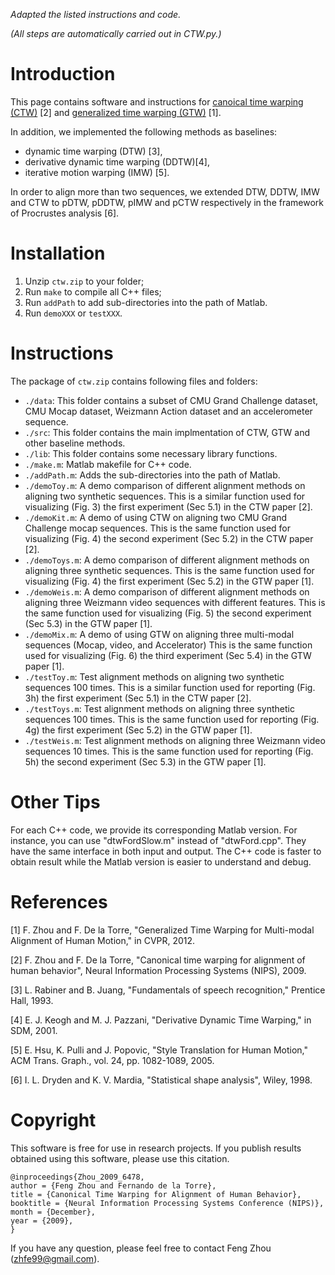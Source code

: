 *Adapted the listed instructions and code.*

*(All steps are automatically carried out in CTW.py.)*

Introduction
==

This page contains software and instructions for
[canoical time warping (CTW)](http://www.f-zhou.com/ta.html) [2]
and [generalized time warping (GTW)](http://www.f-zhou.com/ta.html) [1].

In addition, we implemented the following methods as baselines:
- dynamic time warping (DTW) [3],
- derivative dynamic time warping (DDTW)[4],
- iterative motion warping (IMW) [5].

In order to align more than two sequences, we extended DTW, DDTW, IMW
and CTW to pDTW, pDDTW, pIMW and pCTW respectively in the
framework of Procrustes analysis [6].


Installation
==

1. Unzip `ctw.zip` to your folder;
2. Run `make` to compile all C++ files;
3. Run `addPath` to add sub-directories into the path of Matlab.
4. Run `demoXXX` or `testXXX`.


Instructions
==

The package of `ctw.zip` contains following files and folders:

- `./data`: This folder contains a subset of CMU Grand Challenge dataset, CMU Mocap dataset, Weizmann Action dataset and an accelerometer sequence.
- `./src`: This folder contains the main implmentation of CTW, GTW and other baseline methods.
- `./lib`: This folder contains some necessary library functions.
- `./make.m`: Matlab makefile for C++ code.
- `./addPath.m`: Adds the sub-directories into the path of Matlab.
- `./demoToy.m`: A demo comparison of different alignment methods on aligning two synthetic sequences. This is a similar function used for visualizing (Fig. 3) the first experiment (Sec 5.1) in the CTW paper [2].
- `./demoKit.m`: A demo of using CTW on aligning two CMU Grand Challenge mocap sequences. This is the same function used for visualizing (Fig. 4) the second experiment (Sec 5.2) in the CTW paper [2].
- `./demoToys.m`: A demo comparison of different alignment methods on aligning three synthetic sequences. This is the same function used for visualizing (Fig. 4) the first experiment (Sec 5.2) in the GTW paper [1].
- `./demoWeis.m`: A demo comparison of different alignment methods on aligning three Weizmann video sequences with different features. This is the same function used for visualizing (Fig. 5) the second experiment (Sec 5.3) in the GTW paper [1].
- `./demoMix.m`: A demo of using GTW on aligning three multi-modal sequences (Mocap, video, and Accelerator) This is the same function used for visualizing (Fig. 6) the third experiment (Sec 5.4) in the GTW paper [1].
- `./testToy.m`: Test alignment methods on aligning two synthetic sequences 100 times. This is a similar function used for reporting (Fig. 3h) the first experiment (Sec 5.1) in the CTW paper [2].
- `./testToys.m`: Test alignment methods on aligning three synthetic sequences 100 times. This is the same function used for reporting (Fig. 4g) the first experiment (Sec 5.2) in the GTW paper [1].
- `./testWeis.m`: Test alignment methods on aligning three Weizmann video sequences 10 times. This is the same function used for reporting (Fig. 5h) the second experiment (Sec 5.3) in the GTW paper [1].


Other Tips
==

For each C++ code, we provide its corresponding Matlab version. For
instance, you can use "dtwFordSlow.m" instead of "dtwFord.cpp". They
have the same interface in both input and output. The C++ code is
faster to obtain result while the Matlab version is easier to
understand and debug.


References
==
[1] F. Zhou and F. De la Torre, "Generalized Time Warping for Multi-modal Alignment of Human Motion," in CVPR, 2012.

[2] F. Zhou and F. De la Torre, "Canonical time warping for
alignment of human behavior", Neural Information Processing Systems
(NIPS), 2009.

[3] L. Rabiner and B. Juang, "Fundamentals of speech recognition,"
Prentice Hall, 1993.

[4] E. J. Keogh and M. J. Pazzani, "Derivative Dynamic Time Warping,"
in SDM, 2001.

[5] E. Hsu, K. Pulli and J. Popovic, "Style Translation for Human
Motion," ACM Trans. Graph., vol. 24, pp. 1082-1089, 2005.

[6] I. L. Dryden and K. V. Mardia, "Statistical shape analysis",
Wiley, 1998.


Copyright
==

This software is free for use in research projects. If you publish results obtained using this software, please use this citation.

    @inproceedings{Zhou_2009_6478,
    author = {Feng Zhou and Fernando de la Torre},
    title = {Canonical Time Warping for Alignment of Human Behavior},
    booktitle = {Neural Information Processing Systems Conference (NIPS)},
    month = {December},
    year = {2009},
    }

If you have any question, please feel free to contact Feng Zhou (zhfe99@gmail.com).
